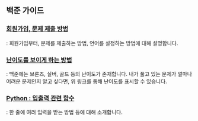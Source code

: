 ## 백준 가이드

### [회원가입, 문제 제출 방법](https://velog.io/@on-n-on-turtle/%EB%B0%B1%EC%A4%80-%EC%95%8C%EA%B3%A0%EB%A6%AC%EC%A6%98-%ED%91%B8%EB%8A%94-%EB%B2%95)
: 회원가입부터, 문제를 제출하는 방법, 언어를 설정하는 방법에 대해 설명합니다.

### [난이도를 보이게 하는 방법](https://m.blog.naver.com/wlvkddlwkd/222473096285)
: 백준에는 브론즈, 실버, 골드 등의 난이도가 존재합니다. 내가 풀고 있는 문제가 얼마나 어려운 문제인지 알고 싶다면, 위 링크를 통해 난이도를 표시할 수 있습니다.

### [Python : 입출력 관련 함수](https://paris-in-the-rain.tistory.com/72)
: 한 줄에 여러 입력을 받는 방법 등에 대해 소개합니다.